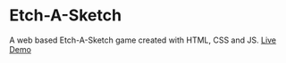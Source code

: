 # Etch-A-Sketch
A web based Etch-A-Sketch game created with HTML, CSS and JS.
[Live Demo](https://rolastic.github.io/Etch-A-Sketch/)
